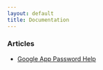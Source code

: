 ```yaml
---
layout: default
title: Documentation
---
```


### Articles

- [Google App Password Help](/headwinds/docs/articles/google_app_password_help)